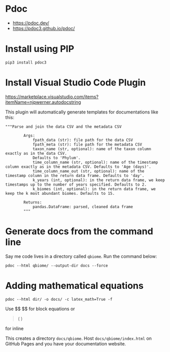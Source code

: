# Pdoc

- https://pdoc.dev/
- https://pdoc3.github.io/pdoc/

# Install using PIP

```
pip3 install pdoc3
```

# Install Visual Studio Code Plugin

https://marketplace.visualstudio.com/items?itemName=njpwerner.autodocstring

This plugin will automatically generate templates for documentations like this:

```
"""Parse and join the data CSV and the metadata CSV

        Args:
            fpath_data (str): file path for the data CSV
            fpath_meta (str): file path for the metadata CSV
            taxon_name (str, optional): name of the taxon column exactly as in the data CSV.
            Defaults to 'Phylum'.
            time_column_name (str, optional): name of the timestamp column exactly as in the metadata CSV. Defaults to 'Age (days)'.
            time_column_name_out (str, optional): name of the timestamp column in the return data frame. Defaults to 'day'.
            k_years (int, optional): in the return data frame, we keep timestamps up to the number of years specified. Defaults to 2.
            k_biomes (int, optional): in the return data frame, we keep the k most abundant biomes. Defaults to 15.

        Returns:
            pandas.DataFrame: parsed, cleaned data frame
        """
```

# Generate docs from the command line

Say me code lives in a directory called `qbiome`. Run the command below:

```
pdoc --html qbiome/ --output-dir docs --force
```

# Adding mathematical equations

```
pdoc --html dir/ -o docs/ -c latex_math=True -f
```

Use \$\$ \$\$ for block equations or 

> \( \)

 for inline


This creates a directory `docs/qbiome`. Host `docs/qbiome/index.html` on GitHub Pages and you have your documentation website.